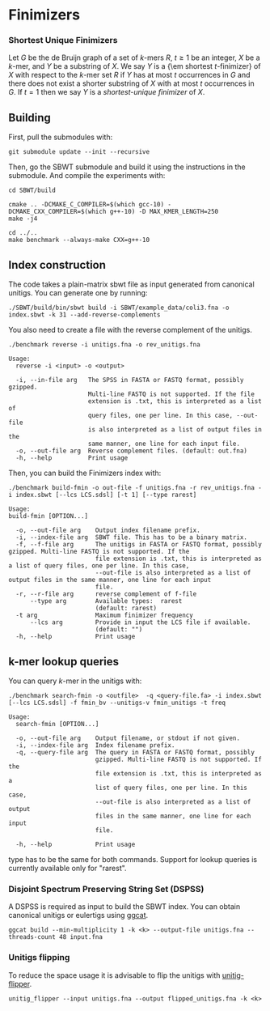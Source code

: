 # Finimizers
### Shortest Unique Finimizers
Let $G$ be the de Bruijn graph of a set of $k$-mers $R$, $t \geq 1$ be an integer, $X$ be a $k$-mer, and $Y$ be a substring of $X$. We say $Y$ is a {\em shortest $t$-finimizer} of $X$ with respect to the $k$-mer set $R$ if $Y$ has at most $t$ occurrences in $G$ and there does not exist a shorter substring of $X$ with at most $t$ occurrences in $G$. If $t = 1$ then we say $Y$ is a _shortest-unique finimizer_ of $X$.


## Building
First, pull the submodules with:
```
git submodule update --init --recursive
```
Then, go the SBWT submodule and build it using the instructions in the submodule. And compile the experiments with:
```
cd SBWT/build

cmake .. -DCMAKE_C_COMPILER=$(which gcc-10) -DCMAKE_CXX_COMPILER=$(which g++-10) -D MAX_KMER_LENGTH=250
make -j4

cd ../..
make benchmark --always-make CXX=g++-10
```
## Index construction

The code takes a plain-matrix sbwt file as input generated from canonical unitigs. You can generate one by running:

```
./SBWT/build/bin/sbwt build -i SBWT/example_data/coli3.fna -o index.sbwt -k 31 --add-reverse-complements
```

You also need to create a file with the reverse complement of the unitigs.

```
./benchmark reverse -i unitigs.fna -o rev_unitigs.fna
```

```
Usage:
  reverse -i <input> -o <output>

  -i, --in-file arg   The SPSS in FASTA or FASTQ format, possibly gzipped. 
                      Multi-line FASTQ is not supported. If the file 
                      extension is .txt, this is interpreted as a list of 
                      query files, one per line. In this case, --out-file 
                      is also interpreted as a list of output files in the 
                      same manner, one line for each input file.
  -o, --out-file arg  Reverse complement files. (default: out.fna)
  -h, --help          Print usage
```

Then, you can build the Finimizers index with:

```
./benchmark build-fmin -o out-file -f unitigs.fna -r rev_unitigs.fna -i index.sbwt [--lcs LCS.sdsl] [-t 1] [--type rarest] 
```
```
Usage:
build-fmin [OPTION...]

  -o, --out-file arg    Output index filename prefix.
  -i, --index-file arg  SBWT file. This has to be a binary matrix.
  -f, --f-file arg      The unitigs in FASTA or FASTQ format, possibly gzipped. Multi-line FASTQ is not supported. If the 
                        file extension is .txt, this is interpreted as a list of query files, one per line. In this case, 
                        --out-file is also interpreted as a list of output files in the same manner, one line for each input 
                        file.
  -r, --r-file arg      reverse complement of f-file
      --type arg        Available types:  rarest
                        (default: rarest)
  -t arg                Maximum finimizer frequency
      --lcs arg         Provide in input the LCS file if available. 
                        (default: "")
  -h, --help            Print usage
```

## k-mer lookup queries

You can query $k$-mer in the unitigs with:
```
./benchmark search-fmin -o <outfile>  -q <query-file.fa> -i index.sbwt [--lcs LCS.sdsl] -f fmin_bv --unitigs-v fmin_unitigs -t freq 
```
```
Usage:
  search-fmin [OPTION...]

  -o, --out-file arg    Output filename, or stdout if not given.
  -i, --index-file arg  Index filename prefix.
  -q, --query-file arg  The query in FASTA or FASTQ format, possibly 
                        gzipped. Multi-line FASTQ is not supported. If the 
                        file extension is .txt, this is interpreted as a 
                        list of query files, one per line. In this case, 
                        --out-file is also interpreted as a list of output 
                        files in the same manner, one line for each input 
                        file.

  -h, --help            Print usage
```
type has to be the same for both commands.
Support for lookup queries is currently available only for "rarest".

### Disjoint Spectrum Preserving String Set (DSPSS)
A DSPSS is required as input to build the SBWT index. You can obtain canonical unitigs or eulertigs using [ggcat](https://github.com/algbio/ggcat).

```
ggcat build --min-multiplicity 1 -k <k> --output-file unitigs.fna --threads-count 48 input.fna
```

### Unitigs flipping
To reduce the space usage it is advisable to flip the unitigs with [unitig-flipper](https://github.com/jnalanko/unitig_flipper).

```
unitig_flipper --input unitigs.fna --output flipped_unitigs.fna -k <k>

```
